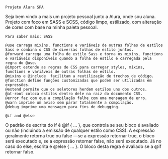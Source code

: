     Projeto Alura SPA
Seja bem vindo a mais um projeto pessoal junto a Alura, onde sou aluna.
Projeto com foco em SASS e SCSS, código limpo, estilizado, com alteração de cores com base na minha paleta pessoal.

    Para saber mais: SASS
    
    @use carrega mixins, functions e variáveis de outras folhas de estilos Sass e combina o CSS de diversas folhas de estilo juntos.
    @forward carrega uma folha de estilo Sass e torna os mixins, functions e variáveis disponíveis quando a folha de estilo é carregada pela regra do @use.
    @import	estende as regras de CSS para carregar styles, mixins, functions e variáveis de outras folhas de estilo.
    @mixins e @include	facilitam a reutilização de trechos de código.
    @function define funções customizadas que podem ser utilizadas em expressões.
    @extend	permite que os seletores herdem estilos uns dos outros.
    @at-root coloca estilos dentro dele na raiz do documento CSS.
    @error faz com que a compilação falhe com uma mensagem de erro.
    @warn imprime um aviso sem parar totalmente a compilação.
    @debug imprime uma mensagem para fins de debugging.

    @if and @else
O padrão de escrita do if é @if <expression> { ... }, que controla se seu bloco é avaliado ou não (incluindo a emissão de qualquer estilo como CSS). A expressão geralmente retorna true ou false —se a expressão retornar true, o bloco será executado e, se a expressão retornar false, não será executado.
Já no caso do else, escrita é @else { ... }. O bloco desta regra é avaliado se a @if retornar falso.
  



